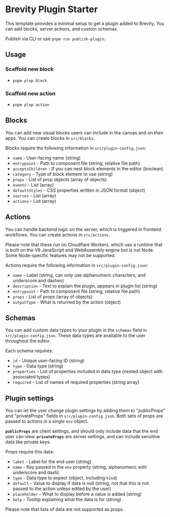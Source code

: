 # Brevity Plugin Starter

This template provides a minimal setup to get a plugin added to Brevity. You can add blocks, server actions, and custom schemas.

Publish via CLI or use `pnpm run publish-plugin`.

## Usage

### Scaffold new block

-   `pnpm plop block`

### Scaffold new action

-   `pnpm plop action`

## Blocks

You can add new visual blocks users can include in the canvas and on their apps. You can create blocks in `src/blocks`.

Blocks require the following information in `src/plugin-config.json`:

-   `name` - User-facing name (string)
-   `entrypoint` - Path to component file (string, relative file path)
-   `acceptsChildren` - If you can nest block elements in the editor (boolean)
-   `category` - Type of block element to use (string)
-   `props` - List of prop objects (array of objects)
-   `events` - List (array)
-   `defaultStyles` - CSS properties written in JSON format (object)
-   `sources` - List (array)
-   `actions` - List (array)

## Actions

You can handle backend logic on the server, which is triggered in frontend workflows. You can create actions in `src/actions`.

Please note that these run on Cloudflare Workers, which use a runtime that is built on the V8 JavaScript and WebAssembly engine but is not Node. Some Node-specific features may not be supported.

Actions require the following information in `src/plugin-config.json`:

-   `name` - Label (string, can only use alphanumeric characters, and underscore and dashes)
-   `description` - Text to explain the plugin, appears in plugin list (string)
-   `entrypoint` - Path to component file (string, relative file path)
-   `props` - List of props (array of objects)
-   `outputType` - What is returned by the action (object)

## Schemas

You can add custom data types to your plugin in the `schemas` field in `src/plugin-config.json`. These data types are available to the user throughout the editor.

Each schema requires:

-   `id` - Unique user-facing ID (string)
-   `type` - Data type (string)
-   `properties` - List of properties included in data type (nested object with associated types)
-   `required` - List of names of required properties (string array)

## Plugin settings

You can let the user change plugin settings by adding them to "publicProps" and "privateProps" fields in `src/plugin-config.json`. Both sets of props are passed to actions in a single `env` object.

**`publicProps`** are client settings, and should only include data that the end user can view.
**`privateProps`** are server settings, and can include sensitive data like private keys.

Props require this data:

-   `label` - Label for the end user (string)
-   `name` - Key passed in the `env` property (string, alphanumeric with underscore and dash)
-   `type` - Data type to expect (object, including `kind`)
-   `default` - Value to display if data is null (string, not that this is not passed to the action unless edited by the user)
-   `placeholder` - What to display before a value is added (string)
-   `help` - Tooltip explaining what the data is for (string)

Please note that lists of data are not supported as props.
